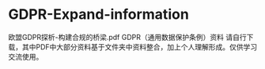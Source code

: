 # GDPR-Expand-information
   欧盟GDPR探析-构建合规的桥梁.pdf
   GDPR（通用数据保护条例）资料
   请自行下载，其中PDF中大部分资料基于文件夹中资料整合，加上个人理解形成。仅供学习交流使用。
